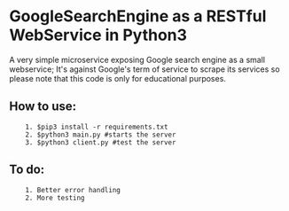 # GoogleSearchEngine as a RESTful WebService in Python3
A very simple microservice exposing Google search engine as a small webservice; It's against Google's term of service to scrape its services so please note that this code is only for educational purposes.

How to use:
---
		1. $pip3 install -r requirements.txt
		2. $python3 main.py #starts the server
		3. $python3 client.py #test the server

To do:
---
		1. Better error handling
		2. More testing
